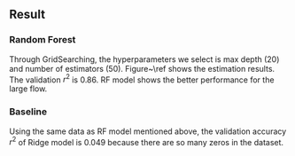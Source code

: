 ## Result

### Random Forest
Through GridSearching, the hyperparameters we select is max depth (20) and number of estimators (50).
Figure~\ref shows the estimation results. 
The validation $r^2$ is 0.86. RF model shows the better performance for the large flow.

### Baseline
Using the same data as RF model mentioned above, the validation accuracy $r^2$ of Ridge model is 0.049 because there are so many zeros in the dataset. 
